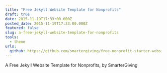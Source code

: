 ```yaml
---
title: "Free Jekyll Website Template for Nonprofits"
draft: true
date: 2015-11-19T17:33:00.000Z
posted_date: 2015-11-19T17:33:00.000Z
featured: false
slug: a-free-jekyll-website-template-for-nonprofits
tools:
  - theme
urls:
  github: https://github.com/smartergiving/free-nonprofit-starter-website
---
```

A Free Jekyll Website Template for Nonprofits, by SmarterGiving

